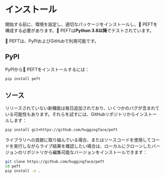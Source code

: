 <!--Copyright 2023 The HuggingFace Team. All rights reserved.

Licensed under the Apache License, Version 2.0 (the "License"); you may not use this file except in compliance with
the License. You may obtain a copy of the License at

http://www.apache.org/licenses/LICENSE-2.0

Unless required by applicable law or agreed to in writing, software distributed under the License is distributed on
an "AS IS" BASIS, WITHOUT WARRANTIES OR CONDITIONS OF ANY KIND, either express or implied. See the License for the
specific language governing permissions and limitations under the License.

⚠️ このファイルはMarkdownですが、Markdownビューアで適切にレンダリングされない可能性のある、ドキュメントビルダー（MDXに類似）用の特定の構文が含まれています。

-->

# インストール

開始する前に、環境を設定し、適切なパッケージをインストールし、🤗 PEFTを構成する必要があります。🤗 PEFTは**Python 3.8以降**でテストされています。

🤗 PEFTは、PyPIおよびGitHubで利用可能です。

## PyPI

PyPIから🤗 PEFTをインストールするには：

```bash
pip install peft
```

## ソース
リリースされていない新機能は毎日追加されており、いくつかのバグが含まれている可能性もあります。それらを試すには、GitHubリポジトリからインストールします：
    
```bash
pip install git+https://github.com/huggingface/peft
```

ライブラリへの貢献に取り組んでいる場合、またはソースコードを使用してコードを実行しながらライブ結果を確認したい場合は、ローカルにクローンしたバージョンのリポジトリから編集可能なバージョンをインストールできます：
```bash
git clone https://github.com/huggingface/peft
cd peft
pip install -e .
```
